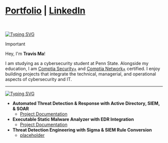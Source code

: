 <h1><a href=https://portfolio-very-theme-ten.vercel.app>Portfolio</a> | <a href=https://www.linkedin.com/in/travis-maa/>LinkedIn</a> </h1>
<br/>

[![Typing SVG](https://readme-typing-svg.demolab.com?font=IBM+Plex+Mono&weight=500&size=30&duration=2000&pause=1000&color=F7F7F7&width=435&lines=About+Me%3A)](https://git.io/typing-svg)

> [!IMPORTANT]
> Hey, I'm **Travis Ma**!
>
> I am studying as a cybersecurity student at Penn State. Alongside my education, I am [Comptia Security+](https://www.credly.com/badges/5c7ffe8a-557b-46c5-8ee3-e8531ce3a7ab) and [Comptia Network+](https://www.credly.com/badges/8a8937f6-84e1-41ac-9ec6-d5f7baa0744c) certified. I enjoy building projects that integrate the technical, managerial, and operational aspects of cybersecurity and IT.
---

[![Typing SVG](https://readme-typing-svg.demolab.com?font=IBM+Plex+Mono&weight=500&size=30&duration=2000&pause=1000&color=F7F7F7&width=435&lines=Cybersecurity+Projects%3A)](https://git.io/typing-svg)

- <b>Automated Threat Detection & Response with Active Directory, SIEM, & SOAR </b>
  - [Project Documentation](https://github.com/TravisMa07/active-directory-siem-soar-detection-response)
- <b>Executable Static Malware Analyzer with EDR Integration</b>
  - [Project Documentation](https://github.com/TravisMa07/Malware-Analyzer-EDR)
- <b>Threat Detection Engineering with Sigma & SIEM Rule Conversion</b>
  - [placeholder](https://github.com/TravisMa07/Sigma-SIEM-Detection-Engineer)

